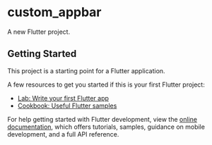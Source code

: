 # custom_appbar

A new Flutter project.

## Getting Started

This project is a starting point for a Flutter application.

A few resources to get you started if this is your first Flutter project:

- [Lab: Write your first Flutter app](https:docs.flutter.dev/get-started/codelab)
- [Cookbook: Useful Flutter samples](https:docs.flutter.dev/cookbook)

For help getting started with Flutter development, view the
[online documentation](https:docs.flutter.dev/), which offers tutorials,
samples, guidance on mobile development, and a full API reference.
